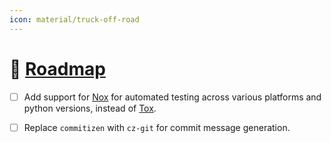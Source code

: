 ```yaml
---
icon: material/truck-off-road
---
```


# 🚗 [__Roadmap__](https://github.com/users/jjfantini/projects/4) <a name = "roadmap"></a>

- [ ] Add support for [Nox](https://nox.thea.codes/en/stable/) for automated testing across various platforms and python versions, instead of [Tox](https://tox.readthedocs.io/en/latest/).
- [ ] Replace `commitizen` with `cz-git` for commit message generation.

